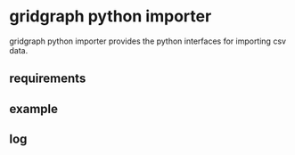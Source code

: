 # gridgraph python importer
gridgraph python importer provides the python interfaces for importing csv data.
## requirements

## example

## log